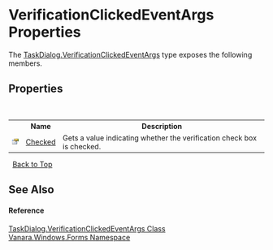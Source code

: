 # VerificationClickedEventArgs Properties
 

The <a href="fcdbf67e-3148-15a6-0e4b-8c98845b391d">TaskDialog.VerificationClickedEventArgs</a> type exposes the following members.


## Properties
&nbsp;<table><tr><th></th><th>Name</th><th>Description</th></tr><tr><td>![Public property](media/pubproperty.gif "Public property")</td><td><a href="bee34b5f-215b-0b27-4171-da0b238e585c">Checked</a></td><td>
Gets a value indicating whether the verification check box is checked.</td></tr></table>&nbsp;
<a href="#verificationclickedeventargs-properties">Back to Top</a>

## See Also


#### Reference
<a href="fcdbf67e-3148-15a6-0e4b-8c98845b391d">TaskDialog.VerificationClickedEventArgs Class</a><br /><a href="c580cf52-4028-70db-28d0-f9b1abc03861">Vanara.Windows.Forms Namespace</a><br />